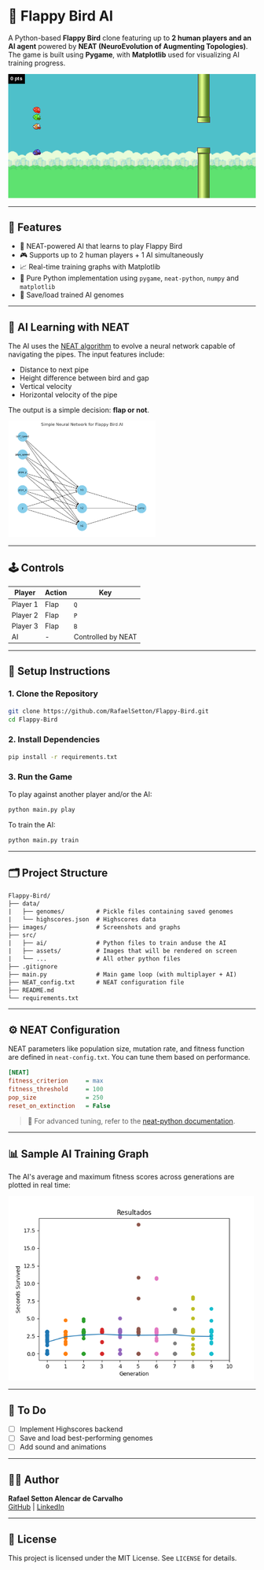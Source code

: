 # 🐤 Flappy Bird AI

A Python-based **Flappy Bird** clone featuring up to **2 human players and an AI agent** powered by **NEAT (NeuroEvolution of Augmenting Topologies)**. The game is built using **Pygame**, with **Matplotlib** used for visualizing AI training progress.

<img src="images/gameplay.png" alt="Gameplay Screenshot" width="600"/>

---

## 🚀 Features

- 🧠 NEAT-powered AI that learns to play Flappy Bird
- 🎮 Supports up to 2 human players + 1 AI simultaneously
- 📈 Real-time training graphs with Matplotlib
- 🐍 Pure Python implementation using `pygame`, `neat-python`, `numpy` and `matplotlib`
- 💾 Save/load trained AI genomes

---

## 🧠 AI Learning with NEAT

The AI uses the [NEAT algorithm](https://neat-python.readthedocs.io/en/latest/) to evolve a neural network capable of navigating the pipes. The input features include:

- Distance to next pipe
- Height difference between bird and gap
- Vertical velocity
- Horizontal velocity of the pipe

The output is a simple decision: **flap or not**.

<img src="images/neural_network.png" alt="Neural Network Representation" width="300"/>

---

## 🕹️ Controls

| Player   | Action | Key                |
| -------- | ------ | ------------------ |
| Player 1 | Flap   | `Q`                |
| Player 2 | Flap   | `P`                |
| Player 3 | Flap   | `B`                |
| AI       | -      | Controlled by NEAT |

---

## 🧰 Setup Instructions

### 1. Clone the Repository

```bash
git clone https://github.com/RafaelSetton/Flappy-Bird.git
cd Flappy-Bird
```

### 2. Install Dependencies

```bash
pip install -r requirements.txt
```

### 3. Run the Game

To play against another player and/or the AI:

```bash
python main.py play
```

To train the AI:

```bash
python main.py train
```

---

## 🗂️ Project Structure

```
Flappy-Bird/
├── data/
|   ├── genomes/         # Pickle files containing saved genomes
|   └── highscores.json  # Highscores data
├── images/              # Screenshots and graphs
├── src/
|   ├── ai/              # Python files to train anduse the AI
|   ├── assets/          # Images that will be rendered on screen
|   └── ...              # All other python files
├── .gitignore
├── main.py              # Main game loop (with multiplayer + AI)
├── NEAT_config.txt      # NEAT configuration file
├── README.md
└── requirements.txt
```

---

## ⚙️ NEAT Configuration

NEAT parameters like population size, mutation rate, and fitness function are defined in `neat-config.txt`. You can tune them based on performance.

```ini
[NEAT]
fitness_criterion     = max
fitness_threshold     = 100
pop_size              = 250
reset_on_extinction   = False
```

> 📘 For advanced tuning, refer to the [neat-python documentation](https://neat-python.readthedocs.io/en/latest/config_file.html).

---

## 📊 Sample AI Training Graph

The AI's average and maximum fitness scores across generations are plotted in real time:

<img src="images/genome_evolution.png" alt="Training Curve" width="500"/>

---

## 📌 To Do

- [ ] Implement Highscores backend
- [ ] Save and load best-performing genomes
- [ ] Add sound and animations

---

## 🧑‍💻 Author

**Rafael Setton Alencar de Carvalho**  
[GitHub](https://github.com/RafaelSetton) | [LinkedIn](https://www.linkedin.com/in/rafael-setton/)

---

## 📄 License

This project is licensed under the MIT License. See `LICENSE` for details.
